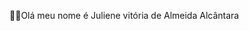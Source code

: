 👋🏻Olá
meu nome é Juliene vitória de Almeida Alcântara 
<!--Estou estudando na alura 
estou me desenvolvendo na linguagem Javascript 
utilizo esse espaço para minha organização e compartilharmento dos meus projetos desenvolvimento 
